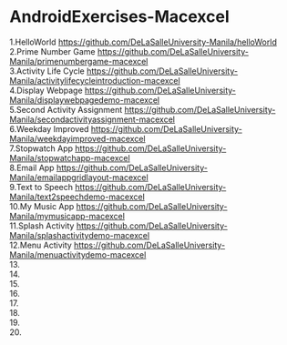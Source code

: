 # AndroidExercises-Macexcel

1.HelloWorld https://github.com/DeLaSalleUniversity-Manila/helloWorld <br />
2.Prime Number Game https://github.com/DeLaSalleUniversity-Manila/primenumbergame-macexcel <br />
3.Activity Life Cycle https://github.com/DeLaSalleUniversity-Manila/activitylifecycleintroduction-macexcel <br />
4.Display Webpage https://github.com/DeLaSalleUniversity-Manila/displaywebpagedemo-macexcel <br />
5.Second Activity Assignment https://github.com/DeLaSalleUniversity-Manila/secondactivityassignment-macexcel <br />
6.Weekday Improved https://github.com/DeLaSalleUniversity-Manila/weekdayimproved-macexcel <br />
7.Stopwatch App https://github.com/DeLaSalleUniversity-Manila/stopwatchapp-macexcel <br />
8.Email App https://github.com/DeLaSalleUniversity-Manila/emailappgridlayout-macexcel <br />
9.Text to Speech https://github.com/DeLaSalleUniversity-Manila/text2speechdemo-macexcel <br />
10.My Music App https://github.com/DeLaSalleUniversity-Manila/mymusicapp-macexcel <br />
11.Splash Activity https://github.com/DeLaSalleUniversity-Manila/splashactivitydemo-macexcel <br />
12.Menu Activity https://github.com/DeLaSalleUniversity-Manila/menuactivitydemo-macexcel <br />
13. <br />
14. <br />
15. <br />
16. <br />
17. <br />
18. <br />
19. <br />
20. <br />
